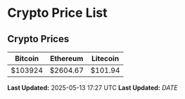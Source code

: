 # Crypto Price List

## Crypto Prices
| Bitcoin | Ethereum | Litecoin |
| ------- | -------- | -------- |
| $103924 | $2604.67 | $101.94 |
**Last Updated:** 2025-05-13 17:27 UTC
**Last Updated:** $DATE$
